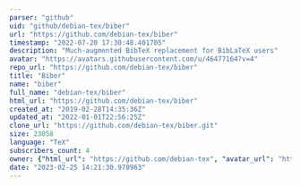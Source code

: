 ```yaml
---
parser: "github"
uid: "github/debian-tex/biber"
url: "https://github.com/debian-tex/biber"
timestamp: "2022-07-20 17:30:48.401705"
description: "Much-augmented BibTeX replacement for BibLaTeX users"
avatar: "https://avatars.githubusercontent.com/u/46477164?v=4"
repo_url: "https://github.com/debian-tex/biber"
title: "Biber"
name: "biber"
full_name: "debian-tex/biber"
html_url: "https://github.com/debian-tex/biber"
created_at: "2019-02-28T14:35:36Z"
updated_at: "2022-01-01T22:56:25Z"
clone_url: "https://github.com/debian-tex/biber.git"
size: 23058
language: "TeX"
subscribers_count: 4
owner: {"html_url": "https://github.com/debian-tex", "avatar_url": "https://avatars.githubusercontent.com/u/46477164?v=4", "login": "debian-tex", "type": "Organization"}
date: "2023-02-25 14:21:30.978963"
---
```

